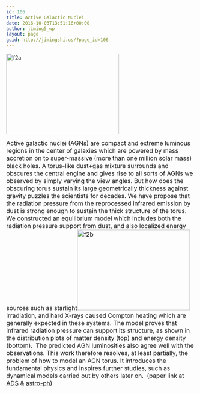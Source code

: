 ```yaml
---
id: 106
title: Active Galactic Nuclei
date: 2016-10-03T13:51:16+00:00
author: jiming5_wp
layout: page
guid: http://jimingshi.us/?page_id=106
---
```

<img class="size-medium wp-image-108 alignright" src="http://jimingshi.us/wp-content/uploads/2016/10/f2a-2-300x214.png" alt="f2a" width="300" height="214" srcset="http://jimingshi.us/wp-content/uploads/2016/10/f2a-2-300x214.png 300w, http://jimingshi.us/wp-content/uploads/2016/10/f2a-2.png 504w" sizes="(max-width: 300px) 100vw, 300px" />

<span style="font-size: 12pt;">Active galactic nuclei (AGNs) are compact and extreme luminous regions in the center of galaxies which are powered by mass accretion on to super-massive (more than one million solar mass) black holes. A torus-like dust+gas mixture surrounds and obscures the central engine and gives rise to all sorts of AGNs we observed by simply varying the view angles. But how does the obscuring torus sustain its large geometrically thickness against gravity puzzles the scientists for decades. We have propose that the radiation pressure from the reprocessed infrared emission by dust is strong enough to sustain the thick structure of the torus. We constructed an equilibrium model which includes both the radiation pressure support from dust, and also localized energy sources such as starlight<img class="size-medium wp-image-109 alignright" src="http://jimingshi.us/wp-content/uploads/2016/10/f2b-2-300x214.png" alt="f2b" width="300" height="214" srcset="http://jimingshi.us/wp-content/uploads/2016/10/f2b-2-300x214.png 300w, http://jimingshi.us/wp-content/uploads/2016/10/f2b-2.png 504w" sizes="(max-width: 300px) 100vw, 300px" /> irradiation, and hard X-rays caused Compton heating which are generally expected in these systems. The model proves that infrared radiation pressure can support its structure, as shown in the distribution plots of matter density (top) and energy density (bottom).  The predicted AGN luminosities also agree well with the observations. This work therefore resolves, at least partially, the problem of how to model an AGN torus. It introduces the fundamental physics and inspires further studies, such as dynamical models carried out by others later on.  (paper link at <a href="http://adsabs.harvard.edu/abs/2008ApJ...679.1018S">ADS</a> & <a href="http://arxiv.org/abs/0802.1891">astro-ph</a>) </span>

&nbsp;

<!--
<span style="font-size: 12pt;">AGNs are compact objects residing at the heart of galaxies. Powered by accretion process of supermassive black holes, they are so luminous that they even outshines their host galaxies. The unified model of AGNs requires geometrically thick dusty tori to explain the various AGN properties as an effect of orientation. However, due to the lack of observations, the dynamics and structure of these tori remain largely unknown. One promising model which naturally explains the shape of tori comes from the radiation pressure support of the reprocessed infrared emission.The dynamics and structure of toroidal obscuration around active galactic nuclei remain uncertain and controversial. In this project, we extend earlier work on the dynamical role of infrared radiation pressure by adding the effects of two kinds of distributed heating: Compton heating due to hard X-rays from the nucleus and local starlight heating. We find numerical solutions to the axisymmetric hydrostatic equilibrium, energy balance, and photon diffusion equations including these effects. Within the regime of typical parameters, the two different sources of additional heating have very similar effects: the density profile within the torus becomes  shallower both radially and vertically, but for plausible heating rates, there is only minor change (relative to the source-free case) in the distribution of column density with solid angle. The most interesting consequence of distributed heating is that it selects out a relatively narrow range of parameters permitting an equilibrium, particularly (L/L<sub>E</sub>)/τ<span style="font-size: 8pt;"><sub>T</sub></span>. We discuss the implications of both the narrowness of the permitted range and its approximate coincidence with the range inferred from observations.
</span>
-->